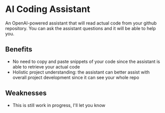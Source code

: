 # AI Coding Assistant
 
An OpenAI-powered assistant that will read actual code from your github repository.
You can ask the assistant questions and it will be able to help you.

## Benefits
- No need to copy and paste snippets of your code since the assistant is able to retrieve your actual code
- Holistic project understanding: the assistant can better assist with overall project development since it can see your whole repo

## Weaknesses
- This is still work in progress, I'll let you know